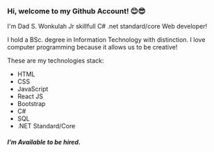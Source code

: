 <div>
    <h3>Hi, welcome to my Github Account! 😊😎</h3>
    <p>I'm Dad S. Wonkulah Jr skillfull C# .net standard/core Web developer!</p>
    <p>I hold a BSc. degree in Information Technology with distinction. I love computer programming because it allows us to be creative!</p>
    <p>These are my technologies stack:</p>
  <ul>
      <li>HTML</li>
    <li>CSS</li>
    <li>JavaScript</li>
    <li>React JS</li>
    <li>Bootstrap</li>
    <li>C#</li>
    <li>SQL</li>
    <li>.NET Standard/Core</li>
  </ul>
  <h5>I’m Available to be hired.</h5>
</div>
